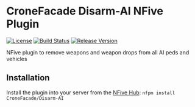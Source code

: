 # CroneFacade Disarm-AI NFive Plugin
[![License](https://img.shields.io/github/license/CroneFacade/Disarm-AI.svg)](LICENSE)
[![Build Status](https://img.shields.io/appveyor/ci/CroneFacade/Disarm-AI/master.svg)](https://ci.appveyor.com/project/CroneFacade/Disarm-AI)
[![Release Version](https://img.shields.io/github/release/CroneFacade/Disarm-AI/all.svg)](https://github.com/CroneFacade/Disarm-AI/releases)

NFive plugin to remove weapons and weapon drops from all AI peds and vehicles

## Installation
Install the plugin into your server from the [NFive Hub](https://hub.nfive.io/CroneFacade/Disarm-AI): `nfpm install CroneFacade/Disarm-AI`
